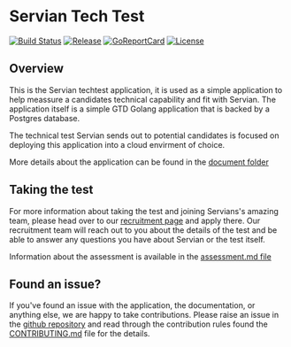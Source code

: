 # Servian Tech Test

[![Build Status][circleci-badge]][circleci]
[![Release][release-badge]][release]
[![GoReportCard][report-badge]][report]
[![License][license-badge]][license]

[circleci-badge]: https://circleci.com/gh/servian/TechTestApp.svg?style=svg&circle-token=8dfd03c6c2a5dc5555e2f1a84c36e33bc58ad0aa
[circleci]: https://circleci.com/gh/servian/TechTestApp
[release-badge]: http://img.shields.io/github/release/servian/TechTestApp/all.svg?style=flat
[release]:https://github.com/Servian/TechTestApp/releases
[report-badge]: https://goreportcard.com/badge/github.com/Servian/TechTestApp
[report]: https://goreportcard.com/report/github.com/Servian/TechTestApp
[license-badge]: https://img.shields.io/github/license/Servian/TechTestApp.svg?style=flat
[license]: https://github.com/Servian/TechTestApp/license

## Overview

This is the Servian techtest application, it is used as a simple application to help meassure a candidates technical capability and fit with Servian. The application itself is a simple GTD Golang application that is backed by a Postgres database.

The technical test Servian sends out to potential candidates is focused on deploying this application into a cloud envirment of choice.

More details about the application can be found in the [document folder](doc/readme.md)

## Taking the test

For more information about taking the test and joining Servians's amazing team, please head over to our [recruitment page](https://www.servian.com/careers/) and apply there. Our recruitment team will reach out to you about the details of the test and be able to answer any questions you have about Servian or the test itself.

Information about the assessment is available in the [assessment.md file](ASSESSMENT.md)

## Found an issue?

If you've found an issue with the application, the documentation, or anything else, we are happy to take contributions. Please raise an issue in the [github repository](https://github.com/Servian/TechTestApp/issues) and read through the contribution rules found the [CONTRIBUTING.md](CONTRIBUTING.md) file for the details.